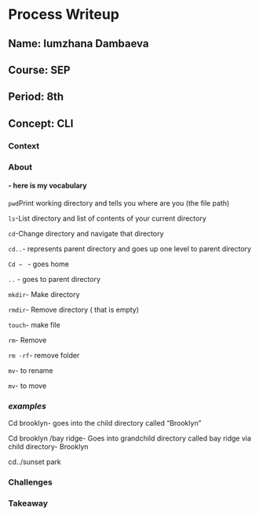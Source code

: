# Process Writeup
## Name: Iumzhana Dambaeva
## Course: SEP
## Period: 8th
## Concept: CLI


### Context


### About 
#### - here is my vocabulary 
```pwd```Print working directory and tells you where are you (the file path)

```ls```-List directory and list of contents of your current directory

```cd```-Change directory and navigate that directory 

```cd..```- represents parent directory and goes up one level to parent directory

```Cd ~ ``` - goes home

```..``` - goes to parent directory

```mkdir```- Make  directory 

```rmdir```- Remove directory ( that is empty)

```touch```- make file 

```rm```- Remove 

```rm -rf```- remove folder

```mv```- to rename

```mv```- to move




 ### _examples_
Cd brooklyn- goes into the child directory called “Brooklyn”

Cd brooklyn /bay ridge- Goes into grandchild directory called bay ridge via child directory- Brooklyn 

cd../sunset park

### Challenges


  
### Takeaway

